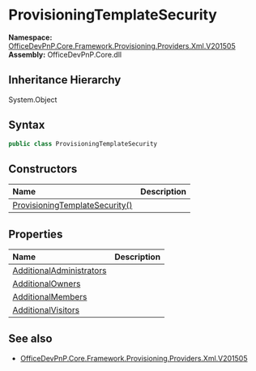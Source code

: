 # ProvisioningTemplateSecurity
  

**Namespace:** [OfficeDevPnP.Core.Framework.Provisioning.Providers.Xml.V201505](OfficeDevPnP.Core.Framework.Provisioning.Providers.Xml.V201505.md)  
**Assembly:** OfficeDevPnP.Core.dll  
## Inheritance Hierarchy
System.Object  
## Syntax
```C#
public class ProvisioningTemplateSecurity
```
## Constructors
|**Name**|**Description**|
|:-----|:-----|
| [ProvisioningTemplateSecurity()](OfficeDevPnP.Core.Framework.Provisioning.Providers.Xml.V201505.ProvisioningTemplateSecurity.Constructor1details.md) | 
## Properties
|**Name**|**Description**|
|:-----|:-----|
| [AdditionalAdministrators](OfficeDevPnP.Core.Framework.Provisioning.Providers.Xml.V201505.ProvisioningTemplateSecurity.AdditionalAdministrators.md) | 
| [AdditionalOwners](OfficeDevPnP.Core.Framework.Provisioning.Providers.Xml.V201505.ProvisioningTemplateSecurity.AdditionalOwners.md) | 
| [AdditionalMembers](OfficeDevPnP.Core.Framework.Provisioning.Providers.Xml.V201505.ProvisioningTemplateSecurity.AdditionalMembers.md) | 
| [AdditionalVisitors](OfficeDevPnP.Core.Framework.Provisioning.Providers.Xml.V201505.ProvisioningTemplateSecurity.AdditionalVisitors.md) | 
## See also
- [OfficeDevPnP.Core.Framework.Provisioning.Providers.Xml.V201505](OfficeDevPnP.Core.Framework.Provisioning.Providers.Xml.V201505.md)
